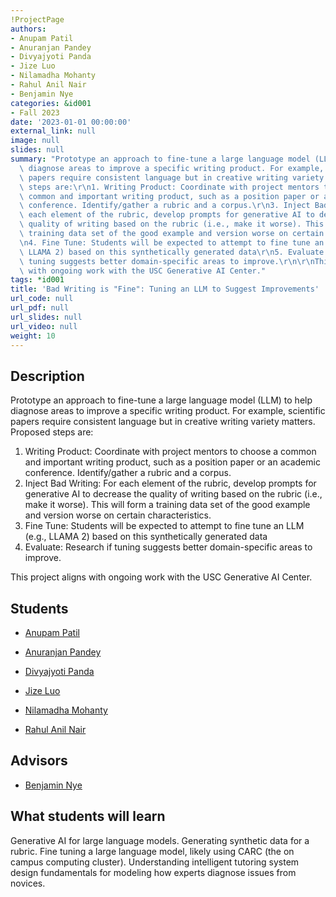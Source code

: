 ```yaml
---
!ProjectPage
authors:
- Anupam Patil
- Anuranjan Pandey
- Divyajyoti Panda
- Jize Luo
- Nilamadha Mohanty
- Rahul Anil Nair
- Benjamin Nye
categories: &id001
- Fall 2023
date: '2023-01-01 00:00:00'
external_link: null
image: null
slides: null
summary: "Prototype an approach to fine-tune a large language model (LLM) to help\
  \ diagnose areas to improve a specific writing product. For example, scientific\
  \ papers require consistent language but in creative writing variety matters. Proposed\
  \ steps are:\r\n1. Writing Product: Coordinate with project mentors to choose a\
  \ common and important writing product, such as a position paper or an academic\
  \ conference. Identify/gather a rubric and a corpus.\r\n3. Inject Bad Writing: For\
  \ each element of the rubric, develop prompts for generative AI to decrease the\
  \ quality of writing based on the rubric (i.e., make it worse). This will form a\
  \ training data set of the good example and version worse on certain characteristics.\r\
  \n4. Fine Tune: Students will be expected to attempt to fine tune an LLM (e.g.,\
  \ LLAMA 2) based on this synthetically generated data\r\n5. Evaluate: Research if\
  \ tuning suggests better domain-specific areas to improve.\r\n\r\nThis project aligns\
  \ with ongoing work with the USC Generative AI Center."
tags: *id001
title: 'Bad Writing is "Fine": Tuning an LLM to Suggest Improvements'
url_code: null
url_pdf: null
url_slides: null
url_video: null
weight: 10
---
```

## Description

Prototype an approach to fine-tune a large language model (LLM) to help diagnose areas to improve a specific writing product. For example, scientific papers require consistent language but in creative writing variety matters. Proposed steps are:
1. Writing Product: Coordinate with project mentors to choose a common and important writing product, such as a position paper or an academic conference. Identify/gather a rubric and a corpus.
3. Inject Bad Writing: For each element of the rubric, develop prompts for generative AI to decrease the quality of writing based on the rubric (i.e., make it worse). This will form a training data set of the good example and version worse on certain characteristics.
4. Fine Tune: Students will be expected to attempt to fine tune an LLM (e.g., LLAMA 2) based on this synthetically generated data
5. Evaluate: Research if tuning suggests better domain-specific areas to improve.

This project aligns with ongoing work with the USC Generative AI Center.





## Students

* [Anupam Patil](../../../author/anupam-patil)

* [Anuranjan Pandey](../../../author/anuranjan-pandey)

* [Divyajyoti Panda](../../../author/divyajyoti-panda)

* [Jize Luo](../../../author/jize-luo)

* [Nilamadha Mohanty](../../../author/nilamadha-mohanty)

* [Rahul Anil Nair](../../../author/rahul-anil-nair)

## Advisors

* [Benjamin Nye](../../../author/benjamin-nye)

## What students will learn

Generative AI for large language models. Generating synthetic data for a rubric. Fine tuning a large language model, likely using CARC (the on campus computing cluster). Understanding intelligent tutoring system design fundamentals for modeling how experts diagnose issues from novices.